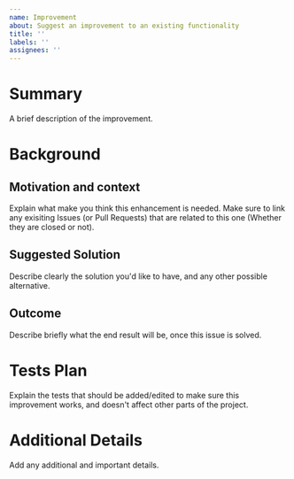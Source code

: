 ```yaml
---
name: Improvement
about: Suggest an improvement to an existing functionality
title: ''
labels: ''
assignees: ''
---
```


<!--
Have you read GDG Algiers' [Code of Conduct?](https://github.com/GDGAlgiers/.github/CODE_OF_CONDUCT.md) By filing an Issue, you are expected to comply with it, including treating everyone with respect.
--> 

# Summary
A brief description of the improvement. 

# Background
## Motivation and context
Explain what make you think this enhancement is needed. Make sure to link any exisiting Issues (or Pull Requests) that are related to this one (Whether they are closed or not).

## Suggested Solution
Describe clearly the solution you'd like to have, and any other possible alternative. 

## Outcome
Describe briefly what the end result will be, once this issue is solved. 

# Tests Plan
Explain the tests that should be added/edited to make sure this improvement works, and doesn't affect other parts of the project. 

# Additional Details
Add any additional and important details.